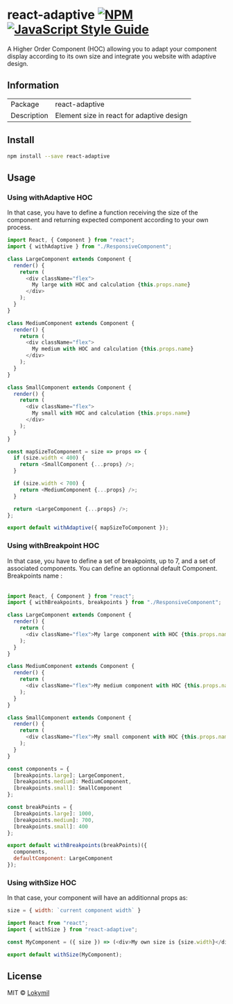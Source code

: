 # react-adaptive [![NPM](https://img.shields.io/npm/v/react-adaptive.svg)](https://www.npmjs.com/package/react-adaptive) [![JavaScript Style Guide](https://img.shields.io/badge/code_style-standard-brightgreen.svg)](https://standardjs.com)

A Higher Order Component (HOC) allowing you to adapt your component display according to its own size and integrate you website with adaptive design.


## Information

<table>
<tr>
<td>Package</td><td>react-adaptive</td>
</tr>
<tr>
<td>Description</td>
<td>Element size in react for adaptive design</td>
</tr>
</table>

## Install
```bash
npm install --save react-adaptive
```


## Usage

### Using withAdaptive HOC

In that case, you have to define a function receiving the size of the component and returning expected component according to your own process.

```js
import React, { Component } from "react";
import { withAdaptive } from "./ResponsiveComponent";

class LargeComponent extends Component {
  render() {
    return (
      <div className="flex">
        My large with HOC and calculation {this.props.name}
      </div>
    );
  }
}

class MediumComponent extends Component {
  render() {
    return (
      <div className="flex">
        My medium with HOC and calculation {this.props.name}
      </div>
    );
  }
}

class SmallComponent extends Component {
  render() {
    return (
      <div className="flex">
        My small with HOC and calculation {this.props.name}
      </div>
    );
  }
}

const mapSizeToComponent = size => props => {
  if (size.width < 400) {
    return <SmallComponent {...props} />;
  }

  if (size.width < 700) {
    return <MediumComponent {...props} />;
  }

  return <LargeComponent {...props} />;
};

export default withAdaptive({ mapSizeToComponent });
```

### Using withBreakpoint HOC

In that case, you have to define a set of breakpoints, up to 7, and a set of associated components. You can define an optionnal default Component.  
Breakpoints name :
<table>
  <tr>
  </tr>
</table>

```js
import React, { Component } from "react";
import { withBreakpoints, breakpoints } from "./ResponsiveComponent";

class LargeComponent extends Component {
  render() {
    return (
      <div className="flex">My large component with HOC {this.props.name}</div>
    );
  }
}

class MediumComponent extends Component {
  render() {
    return (
      <div className="flex">My medium component with HOC {this.props.name}</div>
    );
  }
}

class SmallComponent extends Component {
  render() {
    return (
      <div className="flex">My small component with HOC {this.props.name}</div>
    );
  }
}

const components = {
  [breakpoints.large]: LargeComponent,
  [breakpoints.medium]: MediumComponent,
  [breakpoints.small]: SmallComponent
};

const breakPoints = {
  [breakpoints.large]: 1000,
  [breakpoints.medium]: 700,
  [breakpoints.small]: 400
};

export default withBreakpoints(breakPoints)({
  components,
  defaultComponent: LargeComponent
});
```

### Using withSize HOC

In that case, your component will have an additionnal props as: 
```js
size = { width: `current component width` }
```

```js
import React from "react";
import { withSize } from "react-adaptive";

const MyComponent = ({ size }) => (<div>My own size is {size.width}</div>);

export default withSize(MyComponent);
```

## License

MIT © [Lokymil](https://github.com/Lokymil)
